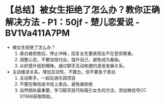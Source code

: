 # 【总结】被女生拒绝了怎么办？教你正确解决方法 - P1：50jf - 楚儿恋爱说 - BV1Va411A7PM

-   被女生拒绝了怎么办？
    1.  表白被拒绝后，停止冲锋，回复女生要表现出不在意但尊重。
    2.  调整心态，不要加倍付出，提升自己，避免成为备胎。
    3.  从好感升级到暧昧，通过聊天互动和邀约逐渐发展关系。
-   主动推进关系，增加互动性，不要怂，但不要急于表白
    1.  主动牵手，一起玩游乐园项目
    2.  不要在微信或书信上表白，避免被拒绝
    3.  自然相处最重要，学习聊天技巧和吸引女生的方法，添加微信号CC XT668获取帮助。